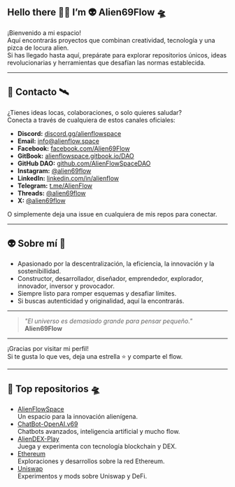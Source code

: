## Hello there 🖖🏻 I’m 👽 Alien69Flow 🛸

¡Bienvenido a mi espacio!  
Aquí encontrarás proyectos que combinan creatividad, tecnología y una pizca de locura alien.  
Si has llegado hasta aquí, prepárate para explorar repositorios únicos, ideas revolucionarias y herramientas que desafían las normas establecida.

---

## 📡 Contacto 🛰️

¿Tienes ideas locas, colaboraciones, o solo quieres saludar?  
Conecta a través de cualquiera de estos canales oficiales:

- **Discord:** [discord.gg/alienflowspace](https://discord.gg/alienflowspace)
- **Email:** [info@alienflow.space](mailto:info@alienflow.space)
- **Facebook:** [facebook.com/Alien69Flow](https://www.facebook.com/Alien69Flow)
- **GitBook:** [alienflowspace.gitbook.io/DAO](https://alienflowspace.gitbook.io/DAO)
- **GitHub DAO:** [github.com/AlienFlowSpaceDAO](https://github.com/AlienFlowSpaceDAO)
- **Instagram:** [@alien69flow](https://www.instagram.com/alien69flow/)
- **LinkedIn:** [linkedin.com/in/alienflow](https://linkedin.com/in/alienflow)
- **Telegram:** [t.me/AlienFlow](https://t.me/AlienFlow)
- **Threads:** [@alien69flow](https://threads.net/@alien69flow)
- **X:** [@alien69flow](https://x.com/alien69flow)

O simplemente deja una issue en cualquiera de mis repos para conectar.

---

## 👽 Sobre mí 🤖

- Apasionado por la descentralización, la eficiencia, la innovación y la sostenibillidad.
- Constructor, desarrollador, diseñador, emprendedor, explorador, innovador, inversor y provocador.
- Siempre listo para romper esquemas y desafiar límites.
- Si buscas autenticidad y originalidad, aquí la encontrarás.

---

> _"El universo es demasiado grande para pensar pequeño."_  
> **Alien69Flow**

---

¡Gracias por visitar mi perfil!  
Si te gusta lo que ves, deja una estrella ⭐ y comparte el flow.

---

## 🚀 Top repositorios 🛸

- [AlienFlowSpace](https://github.com/Alien69Flow/AlienFlowSpace)  
  Un espacio para la innovación alienígena.
- [ChatBot-OpenAI.v69](https://github.com/Alien69Flow/ChatBot-OpenAI.v69)  
  Chatbots avanzados, inteligencia artificial y mucho flow.
- [AlienDEX-Play](https://github.com/Alien69Flow/AlienDEX-Play)  
  Juega y experimenta con tecnología blockchain y DEX.
- [Ethereum](https://github.com/Alien69Flow/Ethereum)  
  Exploraciones y desarrollos sobre la red Ethereum.
- [Uniswap](https://github.com/Alien69Flow/Uniswap)  
  Experimentos y mods sobre Uniswap y DeFi.
<!--
**Alien69Flow/Alien69Flow** is a ✨ _special_ ✨ repository because its `README.md` (this file) appears on your GitHub profile.

Here are some ideas to get you started:

- 🔭 I’m currently working on ΔlieπFlΦw $pac€ DAO
- 🌱 I’m currently learning Web 5
- 👯 I’m looking to collaborate on ...
- 🤔 I’m looking for help with DAO (DAPP + DEX)
- 💬 Ask me about ...
- 📫 How to reach me: ...
- 😄 Pronouns: AlienFlow
- ⚡ Fun fact: ...
-->
